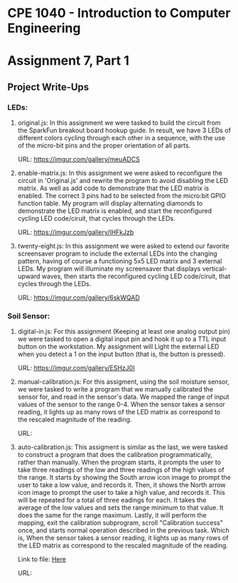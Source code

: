 # CPE 1040 - Introduction to Computer Engineering
# Assignment 7, Part 1

## Project Write-Ups

### LEDs: 
1. original.js: In this assignment we were tasked to build the circuit from the SparkFun breakout board hookup guide. In result, we have 3 LEDs of different colors cycling through each other in a sequence, with the use of the micro-bit pins and the proper orientation of all parts.

    URL: https://imgur.com/gallery/meuADCS

2. enable-matrix.js: In this assignment we were asked to reconfigure the circuit in 'Original.js' and rewrite the program to avoid disabling the LED matrix. As well as add code to demonstrate that the LED matrix is enabled. The correct 3 pins had to be selected from the micro:bit GPIO function table. My program will display alternating diamonds to demonstrate the LED matrix is enabled, and start the reconfigured cycling LED code/ciruit, that cycles through the LEDs. 
   
   URL: https://imgur.com/gallery/lHFkJzb

3. twenty-eight.js: In this assignment we were asked to extend our favorite screensaver program to include the external LEDs into the changing pattern, having of course a functioning 5x5 LED matrix and 3 external LEDs. My program will illuminate my screensaver that displays vertical-upward waves, then starts the reconfigured cycling LED code/ciruit, that cycles through the LEDs. 

    URL: https://imgur.com/gallery/6skWQAD

### Soil Sensor:
1. digital-in.js: For this assignment (Keeping at least one analog output pin) we were tasked to open a digital input pin and hook it up to a TTL input button on the workstation. My assignment will Light the external LED when you detect a 1 on the input button (that is, the button is pressed). 

    URL: https://imgur.com/gallery/ESHzJ0I

2. manual-calibration.js: For this assigment, using the soil moisture sensor, we were tasked to write a program that we manually calibrated the sensor for, and read in the sensor's data. We mapped the range of input values of the sensor to the range 0-4. When the sensor takes a sensor reading, it lights up as many rows of the LED matrix as correspond to the rescaled magnitude of the reading.

    URL:

3. auto-calibration.js: This assigment is similar as the last, we were tasked to construct a program that does the calibration programmatically, rather than manually. When the program starts, it prompts the user to take three readings of the low and three readings of the high values of the range. It starts by showing the South arrow icon image to prompt the user to take a low value, and records it. Then, it shows the North arrow icon image to prompt the user to take a high value, and records it. This will be repeated for a total of three eadings for each. It takes the average of the low values and sets the range minimum to that value. It does the same for the range maximum. Lastly, it will perform the mapping, exit the calibration subprogram, scroll "Calibration success" once, and starts normal operation described in the previous task. Which is, When the sensor takes a sensor reading, it lights up as many rows of the LED matrix as correspond to the rescaled magnitude of the reading.

    Link to file: [Here](auto-calibration.js)

    URL:
